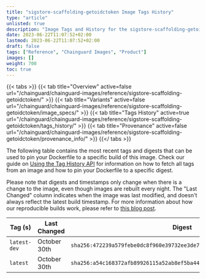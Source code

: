 ```yaml
---
title: "sigstore-scaffolding-getoidctoken Image Tags History"
type: "article"
unlisted: true
description: "Image Tags and History for the sigstore-scaffolding-getoidctoken Chainguard Image"
date: 2023-06-22T11:07:52+02:00
lastmod: 2023-06-22T11:07:52+02:00
draft: false
tags: ["Reference", "Chainguard Images", "Product"]
images: []
weight: 700
toc: true
---
```


{{< tabs >}}
{{< tab title="Overview" active=false url="/chainguard/chainguard-images/reference/sigstore-scaffolding-getoidctoken/" >}}
{{< tab title="Variants" active=false url="/chainguard/chainguard-images/reference/sigstore-scaffolding-getoidctoken/image_specs/" >}}
{{< tab title="Tags History" active=true url="/chainguard/chainguard-images/reference/sigstore-scaffolding-getoidctoken/tags_history/" >}}
{{< tab title="Provenance" active=false url="/chainguard/chainguard-images/reference/sigstore-scaffolding-getoidctoken/provenance_info/" >}}
{{</ tabs >}}

The following table contains the most recent tags and digests that can be used to pin your Dockerfile to a specific build of this image. Check our guide on [Using the Tag History API](/chainguard/chainguard-images/using-the-tag-history-api/) for information on how to fetch all tags from an image and how to pin your Dockerfile to a specific digest.

Please note that digests and timestamps only change when there is a change to the image, even though images are rebuilt every night. The "Last Changed" column indicates when the image was last modified, and doesn't always reflect the latest build timestamp. For more information about how our reproducible builds work, please refer to [this blog post](https://www.chainguard.dev/unchained/reproducing-chainguards-reproducible-image-builds).

| Tag (s)       | Last Changed | Digest                                                                    |
|---------------|--------------|---------------------------------------------------------------------------|
|  `latest-dev` | October 30th | `sha256:472239a579febe0dc8f960e39732ee3de77de9d65c2b3b16dbce4e9104e5bf4a` |
|  `latest`     | October 30th | `sha256:a54c168372afb89926115a52ab8ef5ba442eef354babd5923211ac1aa9a94edd` |

